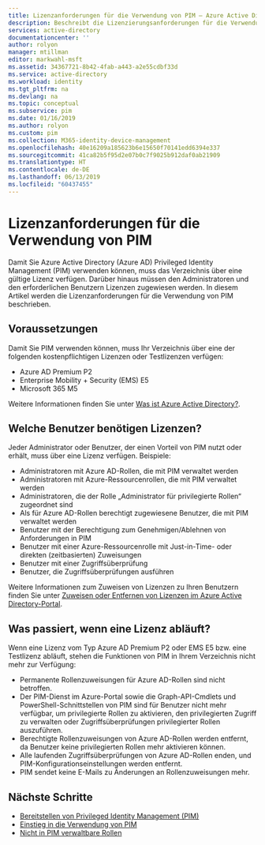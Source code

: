 ```yaml
---
title: Lizenzanforderungen für die Verwendung von PIM – Azure Active Directory | Microsoft-Dokumentation
description: Beschreibt die Lizenzierungsanforderungen für die Verwendung von Azure AD Privileged Identity Management (PIM).
services: active-directory
documentationcenter: ''
author: rolyon
manager: mtillman
editor: markwahl-msft
ms.assetid: 34367721-8b42-4fab-a443-a2e55cdbf33d
ms.service: active-directory
ms.workload: identity
ms.tgt_pltfrm: na
ms.devlang: na
ms.topic: conceptual
ms.subservice: pim
ms.date: 01/16/2019
ms.author: rolyon
ms.custom: pim
ms.collection: M365-identity-device-management
ms.openlocfilehash: 40e16209a185623b6e15650f70141edd6394e337
ms.sourcegitcommit: 41ca82b5f95d2e07b0c7f9025b912daf0ab21909
ms.translationtype: HT
ms.contentlocale: de-DE
ms.lasthandoff: 06/13/2019
ms.locfileid: "60437455"
---
```

# <a name="license-requirements-to-use-pim"></a>Lizenzanforderungen für die Verwendung von PIM

Damit Sie Azure Active Directory (Azure AD) Privileged Identity Management (PIM) verwenden können, muss das Verzeichnis über eine gültige Lizenz verfügen. Darüber hinaus müssen den Administratoren und den erforderlichen Benutzern Lizenzen zugewiesen werden. In diesem Artikel werden die Lizenzanforderungen für die Verwendung von PIM beschrieben.

## <a name="prerequisites"></a>Voraussetzungen

Damit Sie PIM verwenden können, muss Ihr Verzeichnis über eine der folgenden kostenpflichtigen Lizenzen oder Testlizenzen verfügen:

- Azure AD Premium P2
- Enterprise Mobility + Security (EMS) E5
- Microsoft 365 M5

Weitere Informationen finden Sie unter [Was ist Azure Active Directory?](../fundamentals/active-directory-whatis.md).

## <a name="which-users-must-have-licenses"></a>Welche Benutzer benötigen Lizenzen?

Jeder Administrator oder Benutzer, der einen Vorteil von PIM nutzt oder erhält, muss über eine Lizenz verfügen. Beispiele:

- Administratoren mit Azure AD-Rollen, die mit PIM verwaltet werden
- Administratoren mit Azure-Ressourcenrollen, die mit PIM verwaltet werden
- Administratoren, die der Rolle „Administrator für privilegierte Rollen“ zugeordnet sind
- Als für Azure AD-Rollen berechtigt zugewiesene Benutzer, die mit PIM verwaltet werden
- Benutzer mit der Berechtigung zum Genehmigen/Ablehnen von Anforderungen in PIM
- Benutzer mit einer Azure-Ressourcenrolle mit Just-in-Time- oder direkten (zeitbasierten) Zuweisungen  
- Benutzer mit einer Zugriffsüberprüfung
- Benutzer, die Zugriffsüberprüfungen ausführen

Weitere Informationen zum Zuweisen von Lizenzen zu Ihren Benutzern finden Sie unter [Zuweisen oder Entfernen von Lizenzen im Azure Active Directory-Portal](../fundamentals/license-users-groups.md).

## <a name="what-happens-when-a-license-expires"></a>Was passiert, wenn eine Lizenz abläuft?

Wenn eine Lizenz vom Typ Azure AD Premium P2 oder EMS E5 bzw. eine Testlizenz abläuft, stehen die Funktionen von PIM in Ihrem Verzeichnis nicht mehr zur Verfügung:

- Permanente Rollenzuweisungen für Azure AD-Rollen sind nicht betroffen.
- Der PIM-Dienst im Azure-Portal sowie die Graph-API-Cmdlets und PowerShell-Schnittstellen von PIM sind für Benutzer nicht mehr verfügbar, um privilegierte Rollen zu aktivieren, den privilegierten Zugriff zu verwalten oder Zugriffsüberprüfungen privilegierter Rollen auszuführen.
- Berechtigte Rollenzuweisungen von Azure AD-Rollen werden entfernt, da Benutzer keine privilegierten Rollen mehr aktivieren können.
- Alle laufenden Zugriffsüberprüfungen von Azure AD-Rollen enden, und PIM-Konfigurationseinstellungen werden entfernt.
- PIM sendet keine E-Mails zu Änderungen an Rollenzuweisungen mehr.

## <a name="next-steps"></a>Nächste Schritte

- [Bereitstellen von Privileged Identity Management (PIM)](pim-deployment-plan.md)
- [Einstieg in die Verwendung von PIM](pim-getting-started.md)
- [Nicht in PIM verwaltbare Rollen](pim-roles.md)
